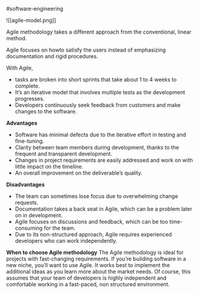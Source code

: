 #software-engineering 

![[agile-model.png]]

Agile methodology takes a different approach from the conventional, linear method.

Agile focuses on howto satisfy the users instead of emphasizing documentation and rigid procedures.

With Agile,
- tasks are broken into short sprints that take about 1 to 4 weeks to complete.
- It’s an iterative model that involves multiple tests as the development progresses.
- Developers continuously seek feedback from customers and make changes to the software.

**Advantages**
- Software has minimal defects due to the iterative effort in testing and fine-tuning.
- Clarity between team members during development, thanks to the frequent and transparent development.
- Changes in project requirements are easily addressed and work on with little impact on the timeline.
- An overall improvement on the deliverable’s quality.

**Disadvantages**
- The team can sometimes lose focus due to overwhelming change requests.
- Documentation takes a back seat in Agile, which can be a problem later on in development.
- Agile focuses on discussions and feedback, which can be too time-consuming for the team.
- Due to its non-structured approach, Agile requires experienced developers who can work independently.

**When to choose Agile methodology**
The Agile methodology is ideal for projects with fast-changing requirements. If you’re building software in a new niche, you’ll want to use Agile. It works best to
implement the additional ideas as you learn more about the market needs. Of course, this assumes that your team of developers is highly independent and comfortable working in a fast-paced, non structured environment.
